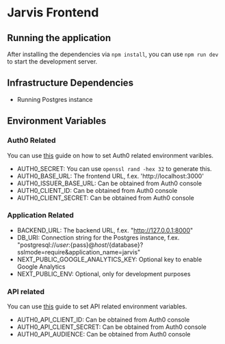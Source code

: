 # Jarvis Frontend

## Running the application

After installing the dependencies via ```npm install```, you can use ```npm run dev``` to start the development server.

## Infrastructure Dependencies

- Running Postgres instance

## Environment Variables

### Auth0 Related
You can use [this](https://auth0.com/docs/quickstart/webapp/nextjs/01-login) guide on how to set Auth0 related environment varibles.

- AUTH0_SECRET: You can use ```openssl rand -hex 32``` to generate this. 
- AUTH0_BASE_URL: The frontend URL, f.ex. 'http://localhost:3000'
- AUTH0_ISSUER_BASE_URL: Can be obtained from Auth0 console
- AUTH0_CLIENT_ID: Can be obtained from Auth0 console
- AUTH0_CLIENT_SECRET: Can be obtained from Auth0 console

### Application Related
- BACKEND_URL: The backend URL, f.ex. "http://127.0.0.1:8000"
- DB_URI: Connection string for the Postgres instance, f.ex. "postgresql://${user}:${pass}@${host}/${database}?sslmode=require&application_name=jarvis"
- NEXT_PUBLIC_GOOGLE_ANALYTICS_KEY: Optional key to enable Google Analytics 
- NEXT_PUBLIC_ENV: Optional, only for development purposes

### API related
You can use [this](https://auth0.com/docs/quickstart/backend/python/01-authorization) guide to set API related environment variables.

- AUTH0_API_CLIENT_ID: Can be obtained from Auth0 console
- AUTH0_API_CLIENT_SECRET: Can be obtained from Auth0 console
- AUTH0_API_AUDIENCE: Can be obtained from Auth0 console